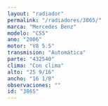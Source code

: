 ```yaml
---
layout: "radiador"
permalink: "/radiadores/3865/"
marca: "Mercedes Benz"
modelo: "C55"
ano: "2006"
motor: "V8 5.5"
transmision: "Automática"
parte: "432540"
clima: "Con clima"
alto: "25 9/16"
ancho: "16 1/8"
observaciones: ""
id: "3865"
---
```


